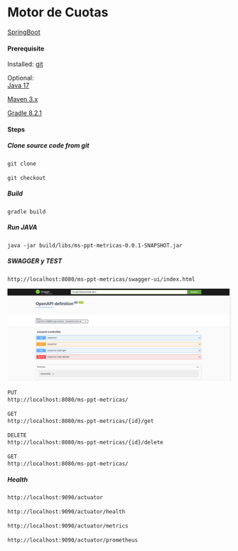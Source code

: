 # Motor de Cuotas 

[SpringBoot](http://projects.spring.io/spring-boot/)

#### Prerequisite 

Installed:
[git](https://www.digitalocean.com/community/tutorials/how-to-contribute-to-open-source-getting-started-with-git)

Optional:   
[Java 17](https://www.oracle.com/java/technologies/javase/jdk17-archive-downloads.html)

[Maven 3.x](https://maven.apache.org/download.cgi)

[Gradle 8.2.1](https://gradle.org/)


#### Steps

##### Clone source code from git
```
git clone 

git checkout 

```

##### Build 
```
gradle build
```
##### Run JAVA
```
java -jar build/libs/ms-ppt-metricas-0.0.1-SNAPSHOT.jar
```


##### SWAGGER y TEST

```
http://localhost:8080/ms-ppt-metricas/swagger-ui/index.html
```
![SWAGGER](/doc/imagenes/swagger-ui.png)

```
PUT
http://localhost:8080/ms-ppt-metricas/

GET
http://localhost:8080/ms-ppt-metricas/{id}/get

DELETE
http://localhost:8080/ms-ppt-metricas/{id}/delete

GET
http://localhost:8080/ms-ppt-metricas/

```

##### Health 

```
http://localhost:9090/actuator

http://localhost:9090/actuator/health

http://localhost:9090/actuator/metrics

http://localhost:9090/actuator/prometheus

```
